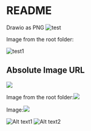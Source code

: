 # README #

Drawio as PNG
![test](Drawio_Diagram.png)


Image from the root folder:

![test1](earthquake_plot_titled.png)

## Absolute Image URL 

![](https://bytebucket.org/srtestaudit/jupyter-viewer-for-confluence-cloud/raw/63cc72f25bf0ee025155b67be2c4b638c9148f7c/directoryWithoutSpaces/Drawio_Diagram.png)

Image from the root folder:![](https://bytebucket.org/srtestaudit/jupyter-viewer-for-confluence-cloud/raw/63cc72f25bf0ee025155b67be2c4b638c9148f7c/directoryWithoutSpaces/earthquake_plot_titled.png)


Image:![](https://bitbucket.org/srtestaudit/jupyter-viewer-for-confluence-cloud/raw/5f6ee2e3157db102f780f51716132ad5cc8ad3c3/directoryWithoutSpaces/Drawio_Diagram.png)

<img src="Drawio_Diagram.png" alt="Alt text1" />

<img src="earthquake_plot_titled.png" alt="Alt text2" />
